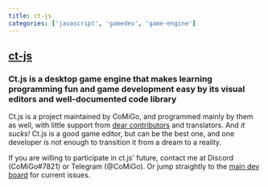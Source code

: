 ```yaml
---
title: ct-js
categories: ['javascript', 'gamedev', 'game-engine']
---
```

## [ct-js](https://github.com/ct-js/ct-js)

### Ct.js is a desktop game engine that makes learning programming fun and game development easy by its visual editors and well-documented code library


Ct.js is a project maintained by CoMiGo, and programmed mainly by them as well, with little support from [dear contributors](https://github.com/ct-js/ct-js/graphs/contributors) and translators. And *it sucks!* Ct.js is a good game editor, but can be the best one, and one developer is not enough to transition it from a dream to a reality.

If you are willing to participate in ct.js' future, contact me at Discord (CoMiGo#7821) or Telegram (@CoMiGo). Or jump straightly to the [main dev board](https://github.com/orgs/ct-js/projects/1) for current issues.
